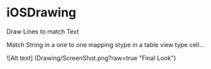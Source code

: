 # iOSDrawing
Draw Lines to match Text


Match String in a one to one mapping stype in a table view type cell...

![Alt text] (Drawing/ScreenShot.png?raw=true "Final Look")
